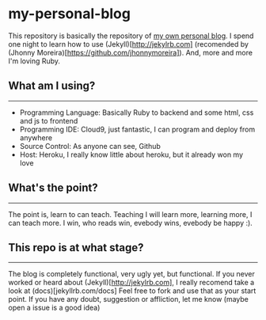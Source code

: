 # my-personal-blog
This repository is basically the repository of [my own personal blog](http://ricardovsilva.herokkuapp.com).
I spend one night to learn how to use (Jekyll)[http://jekylrb.com] (recomended by (Jhonny Moreira)[https://github.com/jhonnymoreira]). And, more and more I'm loving Ruby.

## What am I using?
------------------------
- Programming Language: Basically Ruby to backend and some html, css and js to frontend
- Programming IDE: Cloud9, just fantastic, I can program and deploy from anywhere
- Source Control: As anyone can see, Github
- Host: Heroku, I really know little about heroku, but it already won my love

## What's the point?
--------------------------
The point is, learn to can teach. Teaching I will learn more, learning more, I can teach more.
I win, who reads win, evebody wins, evebody be happy :).
 
## This repo is at what stage?
-------------------------------
The blog is completely functional, very ugly yet, but functional. 
If you never worked or heard about (Jekyll)[http://jekylrb.com], I really recomend take a look at (docs)[jekyllrb.com/docs]
Feel free to fork and use that as your start point.
If you have any doubt, suggestion or affliction, let me know (maybe open a issue is a good idea)
